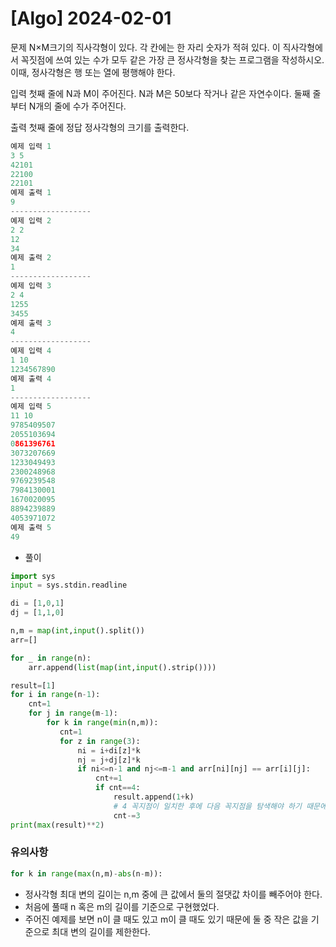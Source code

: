 # [Algo] 2024-02-01
문제
N×M크기의 직사각형이 있다. 각 칸에는 한 자리 숫자가 적혀 있다. 이 직사각형에서 꼭짓점에 쓰여 있는 수가 모두 같은 가장 큰 정사각형을 찾는 프로그램을 작성하시오. 이때, 정사각형은 행 또는 열에 평행해야 한다.

입력
첫째 줄에 N과 M이 주어진다. N과 M은 50보다 작거나 같은 자연수이다. 둘째 줄부터 N개의 줄에 수가 주어진다.

출력
첫째 줄에 정답 정사각형의 크기를 출력한다.

```python
예제 입력 1 
3 5
42101
22100
22101
예제 출력 1 
9
------------------
예제 입력 2 
2 2
12
34
예제 출력 2 
1
------------------
예제 입력 3 
2 4
1255
3455
예제 출력 3 
4
------------------
예제 입력 4 
1 10
1234567890
예제 출력 4 
1
------------------
예제 입력 5 
11 10
9785409507
2055103694
0861396761
3073207669
1233049493
2300248968
9769239548
7984130001
1670020095
8894239889
4053971072
예제 출력 5 
49
```

- 풀이
```python
import sys
input = sys.stdin.readline

di = [1,0,1]
dj = [1,1,0]

n,m = map(int,input().split())
arr=[]

for _ in range(n):
    arr.append(list(map(int,input().strip())))

result=[1]
for i in range(n-1):
    cnt=1
    for j in range(m-1):
        for k in range(min(n,m)):
           cnt=1
           for z in range(3):
               ni = i+di[z]*k
               nj = j+dj[z]*k
               if ni<=n-1 and nj<=m-1 and arr[ni][nj] == arr[i][j]:
                   cnt+=1
                   if cnt==4:
                       result.append(1+k)
                       # 4 꼭지점이 일치한 후에 다음 꼭지점을 탐색해야 하기 때문에 원점에서 시작한 값으로 초기화
                       cnt-=3
print(max(result)**2)
```

### 유의사항
```python
for k in range(max(n,m)-abs(n-m)):
```
- 정사각형 최대 변의 길이는 n,m 중에 큰 값에서 둘의 절댓값 차이를 빼주어야 한다.
- 처음에 풀때 n 혹은 m의 길이를 기준으로 구현했었다.
- 주어진 예제를 보면 n이 클 때도 있고 m이 클 때도 있기 때문에 둘 중 작은 값을 기준으로 최대 변의 길이를 제한한다.
